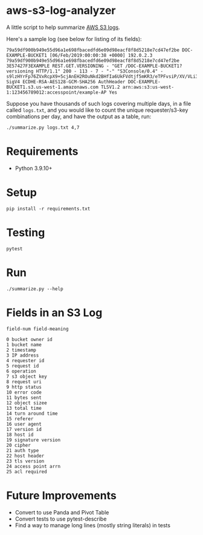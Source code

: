 # aws-s3-log-analyzer

A little script to help summarize [AWS S3 logs](https://docs.aws.amazon.com/AmazonS3/latest/userguide/LogFormat.html).

Here's a sample log (see below for listing of its fields):

```
79a59df900b949e55d96a1e698fbacedfd6e09d98eacf8f8d5218e7cd47ef2be DOC-EXAMPLE-BUCKET1 [06/Feb/2019:00:00:38 +0000] 192.0.2.3 79a59df900b949e55d96a1e698fbacedfd6e09d98eacf8f8d5218e7cd47ef2be 3E57427F3EXAMPLE REST.GET.VERSIONING - "GET /DOC-EXAMPLE-BUCKET1?versioning HTTP/1.1" 200 - 113 - 7 - "-" "S3Console/0.4" - s9lzHYrFp76ZVxRcpX9+5cjAnEH2ROuNkd2BHfIa6UkFVdtjf5mKR3/eTPFvsiP/XV/VLi31234= SigV4 ECDHE-RSA-AES128-GCM-SHA256 AuthHeader DOC-EXAMPLE-BUCKET1.s3.us-west-1.amazonaws.com TLSV1.2 arn:aws:s3:us-west-1:123456789012:accesspoint/example-AP Yes
```

Suppose you have thousands of such logs covering multiple days, in a file called `logs.txt`, and you would like to count the unique requester/s3-key combinations per day, and have the output as a table, run:

```
./summarize.py logs.txt 4,7
```

# Requirements

- Python 3.9.10+

# Setup

```
pip install -r requirements.txt
```

# Testing

```
pytest
```

# Run

```
./summarize.py --help
```

# Fields in an S3 Log

```
field-num field-meaning

0 bucket owner id
1 bucket name
2 timestamp
3 IP address
4 requester id
5 request id
6 operation
7 s3 object key
8 request uri
9 http status
10 error code
11 bytes sent
12 object sizee
13 total time
14 turn around time
15 referer
16 user agent
17 version id
18 host id
19 signature version
20 cipher
21 auth type
22 host header
23 tls version
24 access point arrn
25 acl required
```

# Future Improvements

- Convert to use Panda and Pivot Table
- Convert tests to use pytest-describe
- Find a way to manage long lines (mostly string literals) in tests
